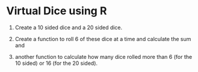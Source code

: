 # Virtual Dice using R

1. Create a 10 sided dice and a 20 sided dice.

2. Create a function to roll 6 of these dice at a time and calculate the sum and

3. another function to calculate how many dice rolled more than 6 (for the 10 sided) or 16 (for the 20 sided).
